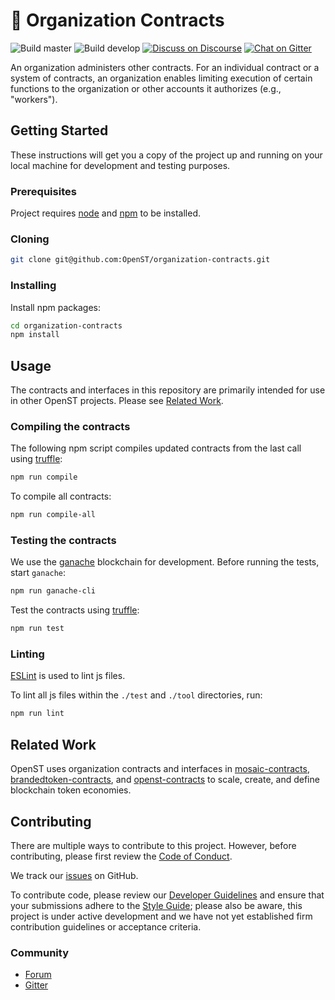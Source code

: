 # 🔐 Organization Contracts

![Build master](https://img.shields.io/travis/OpenST/organization-contracts/master.svg?label=build%20master&style=flat)
![Build develop](https://img.shields.io/travis/OpenST/organization-contracts/develop.svg?label=build%20develop&style=flat)
[![Discuss on Discourse](https://img.shields.io/discourse/https/discuss.openst.org/topics.svg?style=flat)][discourse]
[![Chat on Gitter](https://img.shields.io/gitter/room/ostdotcom/OST-Platform.svg?style=flat)][gitter]

An organization administers other contracts. For an individual contract or a system of contracts, an organization enables limiting execution of certain functions to the organization or other accounts it authorizes (e.g., "workers").

## Getting Started

These instructions will get you a copy of the project up and running on your local machine for development and testing purposes.

### Prerequisites

Project requires [node] and [npm] to be installed.

### Cloning

```bash
git clone git@github.com:OpenST/organization-contracts.git
```

### Installing

Install npm packages:

```bash
cd organization-contracts
npm install
```
## Usage

The contracts and interfaces in this repository are primarily intended for use in other OpenST projects. Please see [Related Work].

### Compiling the contracts

The following npm script compiles updated contracts from the last call using [truffle]:

```bash
npm run compile
```

To compile all contracts:

```bash
npm run compile-all
```

### Testing the contracts

We use the [ganache] blockchain for development. Before running the tests, start `ganache`:

```bash
npm run ganache-cli
```

Test the contracts using [truffle]:

```bash
npm run test
```

### Linting

[ESLint] is used to lint js files.

To lint all js files within the `./test` and `./tool` directories, run:

```bash
npm run lint
```

## Related Work

OpenST uses organization contracts and interfaces in [mosaic-contracts], [brandedtoken-contracts], and [openst-contracts] to scale, create, and define blockchain token economies.

## Contributing

There are multiple ways to contribute to this project. However, before contributing, please first review the [Code of Conduct].

We track our [issues] on GitHub.

To contribute code, please review our [Developer Guidelines] and ensure that your submissions adhere to the [Style Guide]; please also be aware, this project is under active development and we have not yet established firm contribution guidelines or acceptance criteria.

### Community

* [Forum][discourse]
* [Gitter][gitter]

[brandedtoken-contracts]: https://github.com/OpenSTFoundation/brandedtoken-contracts
[code of conduct]: https://github.com/OpenST/developer-guidelines/blob/master/CODE_OF_CONDUCT.md
[developer guidelines]: https://github.com/OpenST/developer-guidelines
[discourse]: https://discuss.openst.org/
[eslint]: https://eslint.org
[ganache]: https://github.com/trufflesuite/ganache
[gitter]: https://gitter.im/ostdotcom/OST-Platform
[issues]: https://github.com/OpenST/organization-contracts/issues
[mosaic-contracts]: https://github.com/OpenSTFoundation/mosaic-contracts
[node]: https://nodejs.org/en/
[npm]: https://www.npmjs.com/get-npm
[openst-contracts]: https://github.com/OpenSTFoundation/openst-contracts
[related work]: #related-work
[style guide]: https://github.com/OpenST/developer-guidelines/blob/master/SOLIDITY_STYLE_GUIDE.md
[truffle]: https://github.com/trufflesuite/truffle